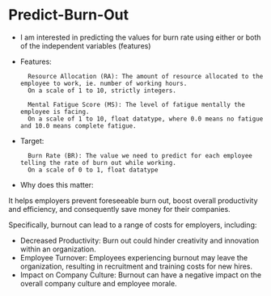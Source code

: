 # Predict-Burn-Out
* I am interested in predicting the values for burn rate using either or both of the independent variables (features) 
* Features: 
  

        Resource Allocation (RA): The amount of resource allocated to the employee to work, ie. number of working hours.
        On a scale of 1 to 10, strictly integers.
   
        Mental Fatigue Score (MS): The level of fatigue mentally the employee is facing.
        On a scale of 1 to 10, float datatype, where 0.0 means no fatigue and 10.0 means complete fatigue.





* Target:
 
    
        Burn Rate (BR): The value we need to predict for each employee telling the rate of burn out while working.
        On a scale of 0 to 1, float datatype



  
* Why does this matter: 

  

It helps employers prevent foreseeable burn out, boost overall productivity and efficiency, and consequently save money 
for their companies.

Specifically, burnout can lead to a range of costs for employers, including:

+ Decreased Productivity: Burn out could hinder creativity and innovation within an organization. 
+ Employee Turnover: Employees experiencing burnout may leave the organization, resulting in recruitment and training
  costs for new hires.
+ Impact on Company Culture: Burnout can have a negative impact on the overall company culture and employee morale.



